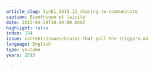 ```yaml
---
article_slug: SynE1_2015_12_sharing-to-communicate
caption: Bioéthique et laïcité
date: 2015-04-29T10:00:00.000Z
highlight: false
index: 194
issue: content/issues/brains-that-pull-the-triggers.md
language: English
type: youtube
years: 2015

---
```

